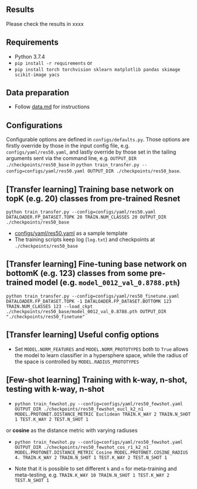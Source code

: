 ## Results
Please check the results in xxxx

## Requirements
* Python 3.7.4
* `pip install -r requirements`
or
* `pip install torch torchvision sklearn matplotlib pandas skimage scikit-image yacs`

## Data preparation
* Follow [data.md](data.md) for instructions

## Configurations
Configurable options are defined in `configs/defaults.py`. Those options are firstly override by those in the input config file, e.g. `configs/yaml/res50.yaml`, and lastly override by those set in the tailing arguments sent via the command line, e.g. `OUTPUT_DIR ./checkpoints/res50_base` in `python train_transfer.py --config=configs/yaml/res50.yaml OUTPUT_DIR ./checkpoints/res50_base`.

## [Transfer learning] Training base network on topK (e.g. 20) classes from pre-trained Resnet
`python train_transfer.py --config=configs/yaml/res50.yaml DATALOADER.FP_DATASET.TOPK 20 TRAIN.NUM_CLASSES 20 OUTPUT_DIR ./checkpoints/res50_base `
- [configs/yaml/res50.yaml](configs/yaml/res50.yaml) as a sample template
- The training scripts keep log (`log.txt`) and checkpoints at `./checkpoints/res50_base`

## [Transfer learning] Fine-tuning base network on bottomK (e.g. 123) classes from some pre-trained model (e.g. `model_0012_val_0.8788.pth`)
`python train_transfer.py --config=configs/yaml/res50_finetune.yaml DATALOADER.FP_DATASET.TOPK -1 DATALOADER.FP_DATASET.BOTTOMK 123 TRAIN.NUM_CLASSES 123 --load_ckpt ./checkpoints/res50_base/model_0012_val_0.8788.pth OUTPUT_DIR "./checkpoints/res50_finetune"`

## [Transfer learning] Useful config options
* Set `MODEL.NORM_FEATURES` and `MODEL.NORM_PROTOTYPES` both to `True` allows the model to learn classifier in a hypersphere space, while the radius of the space is controlled by `MODEL.RADIUS_PROTOTYPES`

## [Few-shot learning] Training with k-way, n-shot, testing with k-way, n-shot
* `python train_fewshot.py --config=configs/yaml/res50_fewshot.yaml OUTPUT_DIR ./checkpoints/res50_fewshot_eucl_k2_n1 MODEL.PROTONET.DISTANCE_METRIC Euclidean TRAIN.K_WAY 2 TRAIN.N_SHOT 1 TEST.K_WAY 2 TEST.N_SHOT 1`

or **cosine** as the distance metric with varying radiuses

* `python train_fewshot.py --config=configs/yaml/res50_fewshot.yaml OUTPUT_DIR ./checkpoints/res50_fewshot_cos_r1_k2_n1 MODEL.PROTONET.DISTANCE_METRIC Cosine MODEL.PROTONET.COSINE_RADIUS 4. TRAIN.K_WAY 2 TRAIN.N_SHOT 1 TEST.K_WAY 2 TEST.N_SHOT 1`

* Note that it is possible to set different `k` and `n` for meta-training and meta-testing, e.g. `TRAIN.K_WAY 10 TRAIN.N_SHOT 1 TEST.K_WAY 2 TEST.N_SHOT 1`
